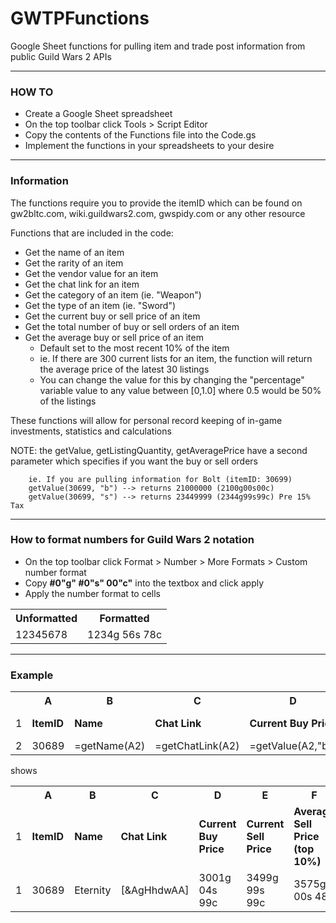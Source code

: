 # GWTPFunctions
Google Sheet functions for pulling item and trade post information from public Guild Wars 2 APIs
<hr>
<h3>HOW TO</h3>

  - Create a Google Sheet spreadsheet
  - On the top toolbar click Tools > Script Editor
  - Copy the contents of the Functions file into the Code.gs 
  - Implement the functions in your spreadsheets to your desire
<hr>

<h3>Information</h3>

The functions require you to provide the itemID which can be found on gw2bltc.com, wiki.guildwars2.com, gwspidy.com or any other resource

Functions that are included in the code:
  - Get the name of an item
  - Get the rarity of an item
  - Get the vendor value for an item
  - Get the chat link for an item
  - Get the category of an item (ie. "Weapon")
  - Get the type of an item (ie. "Sword")
  - Get the current buy or sell price of an item
  - Get the total number of buy or sell orders of an item
  - Get the average buy or sell price of an item 
      - Default set to the most recent 10% of the item
      - ie. If there are 300 current lists for an item, the function will return the average price of the latest 30 listings
      - You can change the value for this by changing the "percentage" variable value to any value between [0,1.0] where 0.5 would be 50% of the listings
    
These functions will allow for personal record keeping of in-game investments, statistics and calculations

NOTE: the getValue, getListingQuantity, getAveragePrice have a second parameter which specifies if you want the buy or sell orders
      
        ie. If you are pulling information for Bolt (itemID: 30699)
        getValue(30699, "b") --> returns 21000000 (2100g00s00c)
        getValue(30699, "s") --> returns 23449999 (2344g99s99c) Pre 15% Tax
 <hr>
   
<h3>How to format numbers for Guild Wars 2 notation</h3>

  - On the top toolbar click Format > Number > More Formats > Custom number format
  - Copy <b>#0"g" #0"s" 00"c"</b> into the textbox and click apply
  - Apply the number format to cells

<table>
  <th>Unformatted</th><th>Formatted</th>
  <tr>
    <td>12345678</td><td>1234g 56s 78c</td>
  </tr>
</table>

<hr>

<h3>Example</h3>

  <table>
  <th>  </th><th>A</th><th>B</th><th>C</th><th>D</th><th>E</th><th>F</th>
  <tr>
    <td>1</td>
    <td><b>ItemID</b></td>
    <td><b>Name</b></td>
    <td><b>Chat Link</b></td>
    <td><b>Current Buy Price</b></td>
    <td><b>Current Sell Price</b></td>
    <td><b>Average Sell Price (top 10%)</b></td>
  </tr>
  <tr>
<td>2</td>
    <td>30689</td>
    <td>=getName(A2)</td>
    <td>=getChatLink(A2)</td>
    <td>=getValue(A2,"b")</td>
    <td>=getValue(A2,"s")</td>
    <td>=getAveragePrice(A2,"s")</td>
  </tr>
  </table>
  
shows

<table>
  <th>  </th><th>A</th><th>B</th><th>C</th><th>D</th><th>E</th><th>F</th>
  <tr>
    <td>1</td>
    <td><b>ItemID</b></td>
    <td><b>Name</b></td>
    <td><b>Chat Link</b></td>
    <td><b>Current Buy Price</b></td>
    <td><b>Current Sell Price</b></td>
    <td><b>Average Sell Price (top 10%)</b></td>
  </tr>
  <tr>
<td>1</td>
    <td>30689</td>
    <td>Eternity</td>
    <td>[&AgHhdwAA]</td>
    <td>3001g 04s 99c</td>
    <td>3499g 99s 99c</td>
    <td>3575g 00s 48c</td>
  </tr>
  </table>



      
